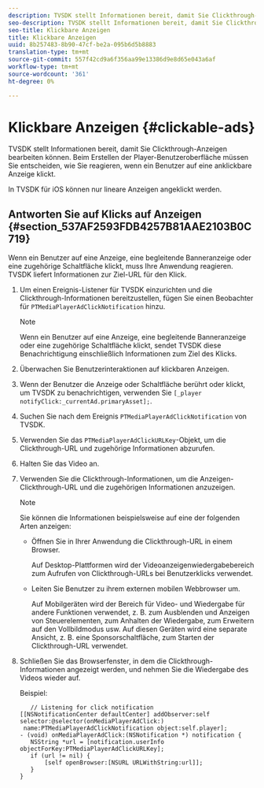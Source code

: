```yaml
---
description: TVSDK stellt Informationen bereit, damit Sie Clickthrough-Anzeigen bearbeiten können. Beim Erstellen der Player-Benutzeroberfläche müssen Sie entscheiden, wie Sie reagieren, wenn ein Benutzer auf eine anklickbare Anzeige klickt.
seo-description: TVSDK stellt Informationen bereit, damit Sie Clickthrough-Anzeigen bearbeiten können. Beim Erstellen der Player-Benutzeroberfläche müssen Sie entscheiden, wie Sie reagieren, wenn ein Benutzer auf eine anklickbare Anzeige klickt.
seo-title: Klickbare Anzeigen
title: Klickbare Anzeigen
uuid: 8b257483-8b90-47cf-be2a-095b6d5b8883
translation-type: tm+mt
source-git-commit: 557f42cd9a6f356aa99e13386d9e8d65e043a6af
workflow-type: tm+mt
source-wordcount: '361'
ht-degree: 0%

---
```



# Klickbare Anzeigen {#clickable-ads}

TVSDK stellt Informationen bereit, damit Sie Clickthrough-Anzeigen bearbeiten können. Beim Erstellen der Player-Benutzeroberfläche müssen Sie entscheiden, wie Sie reagieren, wenn ein Benutzer auf eine anklickbare Anzeige klickt.

In TVSDK für iOS können nur lineare Anzeigen angeklickt werden.

## Antworten Sie auf Klicks auf Anzeigen {#section_537AF2593FDB4257B81AAE2103B0C719}

Wenn ein Benutzer auf eine Anzeige, eine begleitende Banneranzeige oder eine zugehörige Schaltfläche klickt, muss Ihre Anwendung reagieren. TVSDK liefert Informationen zur Ziel-URL für den Klick.

1. Um einen Ereignis-Listener für TVSDK einzurichten und die Clickthrough-Informationen bereitzustellen, fügen Sie einen Beobachter für `PTMediaPlayerAdClickNotification` hinzu.

   >[!NOTE]
   >
   >Wenn ein Benutzer auf eine Anzeige, eine begleitende Banneranzeige oder eine zugehörige Schaltfläche klickt, sendet TVSDK diese Benachrichtigung einschließlich Informationen zum Ziel des Klicks.

1. Überwachen Sie Benutzerinteraktionen auf klickbaren Anzeigen.
1. Wenn der Benutzer die Anzeige oder Schaltfläche berührt oder klickt, um TVSDK zu benachrichtigen, verwenden Sie `[_player notifyClick:_currentAd.primaryAsset];`.
1. Suchen Sie nach dem Ereignis `PTMediaPlayerAdClickNotification` von TVSDK.
1. Verwenden Sie das `PTMediaPlayerAdClickURLKey`-Objekt, um die Clickthrough-URL und zugehörige Informationen abzurufen.
1. Halten Sie das Video an.
1. Verwenden Sie die Clickthrough-Informationen, um die Anzeigen-Clickthrough-URL und die zugehörigen Informationen anzuzeigen.

   >[!NOTE]
   >
   >Sie können die Informationen beispielsweise auf eine der folgenden Arten anzeigen:

   * Öffnen Sie in Ihrer Anwendung die Clickthrough-URL in einem Browser.

      Auf Desktop-Plattformen wird der Videoanzeigenwiedergabebereich zum Aufrufen von Clickthrough-URLs bei Benutzerklicks verwendet.
   * Leiten Sie Benutzer zu ihrem externen mobilen Webbrowser um.

      Auf Mobilgeräten wird der Bereich für Video- und Wiedergabe für andere Funktionen verwendet, z. B. zum Ausblenden und Anzeigen von Steuerelementen, zum Anhalten der Wiedergabe, zum Erweitern auf den Vollbildmodus usw. Auf diesen Geräten wird eine separate Ansicht, z. B. eine Sponsorschaltfläche, zum Starten der Clickthrough-URL verwendet.

1. Schließen Sie das Browserfenster, in dem die Clickthrough-Informationen angezeigt werden, und nehmen Sie die Wiedergabe des Videos wieder auf.

   Beispiel:

   ```
      // Listening for click notification  
   [[NSNotificationCenter defaultCenter] addObserver:self selector:@selector(onMediaPlayerAdClick:)  
    name:PTMediaPlayerAdClickNotification object:self.player]; 
   - (void) onMediaPlayerAdClick:(NSNotification *) notification { 
      NSString *url = [notification.userInfo objectForKey:PTMediaPlayerAdClickURLKey];  
      if (url != nil) { 
          [self openBrowser:[NSURL URLWithString:url]]; 
      } 
   } 
   ```
